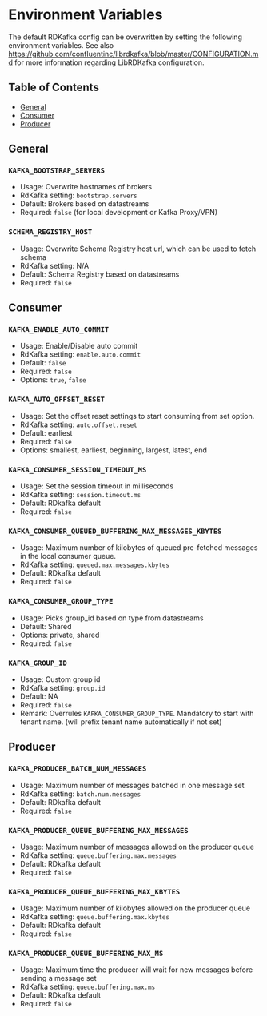 # Environment Variables
The default RDKafka config can be overwritten by setting the following environment variables.
See also https://github.com/confluentinc/librdkafka/blob/master/CONFIGURATION.md for more information regarding LibRDKafka configuration.

## Table of Contents
- [General](#general)
- [Consumer](#consumer)
- [Producer](#producer)

## General

### `KAFKA_BOOTSTRAP_SERVERS`
- Usage: Overwrite hostnames of brokers
- RdKafka setting: `bootstrap.servers`
- Default: Brokers based on datastreams
- Required: `false` (for local development or Kafka Proxy/VPN)

### `SCHEMA_REGISTRY_HOST`
- Usage: Overwrite Schema Registry host url, which can be used to fetch schema
- RdKafka setting: N/A
- Default: Schema Registry based on datastreams
- Required: `false`

## Consumer
### `KAFKA_ENABLE_AUTO_COMMIT`
- Usage: Enable/Disable auto commit
- RdKafka setting: `enable.auto.commit`
- Default: `false`
- Required: `false`
- Options: `true`, `false`

### `KAFKA_AUTO_OFFSET_RESET`
- Usage: Set the offset reset settings to start consuming from set option.
- RdKafka setting: `auto.offset.reset`
- Default: earliest
- Required: `false`
- Options: smallest, earliest, beginning, largest, latest, end

### `KAFKA_CONSUMER_SESSION_TIMEOUT_MS`
- Usage: Set the session timeout in milliseconds
- RdKafka setting: `session.timeout.ms`
- Default: RDkafka default
- Required: `false`

### `KAFKA_CONSUMER_QUEUED_BUFFERING_MAX_MESSAGES_KBYTES`
- Usage: Maximum number of kilobytes of queued pre-fetched messages in the local consumer queue. 
- RdKafka setting: `queued.max.messages.kbytes`
- Default: RDkafka default
- Required: `false`

### `KAFKA_CONSUMER_GROUP_TYPE`
- Usage: Picks group_id based on type from datastreams
- Default: Shared
- Options: private, shared
- Required: `false`

### `KAFKA_GROUP_ID`
- Usage: Custom group id
- RdKafka setting: `group.id`
- Default: NA
- Required: `false`
- Remark: Overrules `KAFKA_CONSUMER_GROUP_TYPE`. Mandatory to start with tenant name. (will prefix tenant name automatically if not set)

## Producer

### `KAFKA_PRODUCER_BATCH_NUM_MESSAGES`
- Usage: Maximum number of messages batched in one message set
- RdKafka setting: `batch.num.messages`
- Default: RDkafka default
- Required: `false`


### `KAFKA_PRODUCER_QUEUE_BUFFERING_MAX_MESSAGES`
- Usage: Maximum number of messages allowed on the producer queue
- RdKafka setting: `queue.buffering.max.messages`
- Default: RDkafka default
- Required: `false`

### `KAFKA_PRODUCER_QUEUE_BUFFERING_MAX_KBYTES`
- Usage: Maximum number of kilobytes allowed on the producer queue
- RdKafka setting: `queue.buffering.max.kbytes`
- Default: RDkafka default
- Required: `false`

### `KAFKA_PRODUCER_QUEUE_BUFFERING_MAX_MS`
- Usage: Maximum time the producer will wait for new messages before sending a message set
- RdKafka setting: `queue.buffering.max.ms`
- Default: RDkafka default
- Required: `false`
